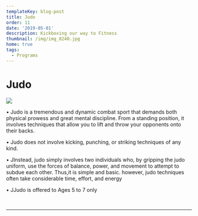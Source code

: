 ```yaml
---
templateKey: blog-post
title: Judo
order: 11
date: '2019-05-01'
description: Kickboxing our way to Fitness
thumbnail: /img/img_8240.jpg
home: true
tags:
  - Programs
---
```


# Judo

![](/img/dsc6897.jpg)

• Judo is a tremendous and dynamic combat sport that demands both physical prowess and great mental discipline. From a standing position, it involves techniques that allow you to lift and throw your opponents onto their backs.

• Judo does not involve kicking, punching, or striking techniques of any kind.

• JInstead, judo simply involves two individuals who, by gripping the judo uniform, use the forces of balance, power, and movement to attempt to subdue each other. Thus,it is simple and basic. however, judo techniques often take considerable time, effort, and energy

• JJudo is offered to Ages 5 to 7 only

<br>

---
